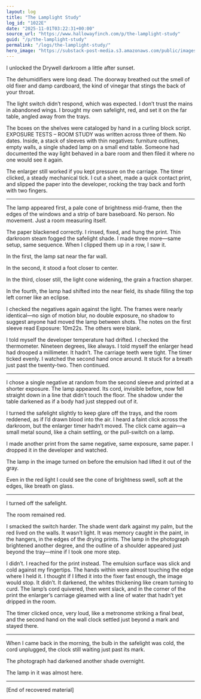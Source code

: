 ```yaml
---
layout: log
title: "The Lamplight Study"
log_id: "1022E"
date: "2025-11-01T03:22:31+00:00"
source_url: "https://www.hallowayfinch.com/p/the-lamplight-study"
guid: "/p/the-lamplight-study"
permalink: "/logs/the-lamplight-study/"
hero_image: "https://substack-post-media.s3.amazonaws.com/public/images/8c52b2e0-007b-4eb7-a4cf-c69a8259e886_1200x675.png"
---
```

I unlocked the Drywell darkroom a little after sunset.  

The dehumidifiers were long dead. The doorway breathed out the smell of old fixer and damp cardboard, the kind of vinegar that stings the back of your throat.  

The light switch didn’t respond, which was expected. I don’t trust the mains in abandoned wings. I brought my own safelight, red, and set it on the far table, angled away from the trays.  

The boxes on the shelves were cataloged by hand in a curling block script. EXPOSURE TESTS – ROOM STUDY was written across three of them. No dates. Inside, a stack of sleeves with thin negatives: furniture outlines, empty walls, a single shaded lamp on a small end table. Someone had documented the way light behaved in a bare room and then filed it where no one would see it again.  

The enlarger still worked if you kept pressure on the carriage. The timer clicked, a steady mechanical tick. I cut a sheet, made a quick contact print, and slipped the paper into the developer, rocking the tray back and forth with two fingers.  

---

The lamp appeared first, a pale cone of brightness mid-frame, then the edges of the windows and a strip of bare baseboard. No person. No movement. Just a room measuring itself.  

The paper blackened correctly. I rinsed, fixed, and hung the print. Thin darkroom steam fogged the safelight shade. I made three more—same setup, same sequence. When I clipped them up in a row, I saw it.  

In the first, the lamp sat near the far wall.  

In the second, it stood a foot closer to center.  

In the third, closer still, the light cone widening, the grain a fraction sharper.  

In the fourth, the lamp had shifted into the near field, its shade filling the top left corner like an eclipse.  

I checked the negatives again against the light. The frames were nearly identical—no sign of motion blur, no double exposure, no shadow to suggest anyone had moved the lamp between shots. The notes on the first sleeve read Exposure: 10m22s. The others were blank.  

I told myself the developer temperature had drifted. I checked the thermometer. Nineteen degrees, like always. I told myself the enlarger head had drooped a millimeter. It hadn’t. The carriage teeth were tight. The timer ticked evenly. I watched the second hand once around. It stuck for a breath just past the twenty-two. Then continued.  

---

I chose a single negative at random from the second sleeve and printed at a shorter exposure. The lamp appeared. Its cord, invisible before, now fell straight down in a line that didn’t touch the floor. The shadow under the table darkened as if a body had just stepped out of it.  

I turned the safelight slightly to keep glare off the trays, and the room reddened, as if I’d drawn blood into the air. I heard a faint click across the darkroom, but the enlarger timer hadn’t moved. The click came again—a small metal sound, like a chain settling, or the pull-switch on a lamp.  

I made another print from the same negative, same exposure, same paper. I dropped it in the developer and watched.  

The lamp in the image turned on before the emulsion had lifted it out of the gray.  

Even in the red light I could see the cone of brightness swell, soft at the edges, like breath on glass.  

---

I turned off the safelight.  

The room remained red.  

I smacked the switch harder. The shade went dark against my palm, but the red lived on the walls. It wasn’t light. It was memory caught in the paint, in the hangers, in the edges of the drying prints. The lamp in the photograph brightened another degree, and the outline of a shoulder appeared just beyond the tray—mine if I took one more step.  

I didn’t. I reached for the print instead. The emulsion surface was slick and cold against my fingertips. The hands within were almost touching the edge where I held it. I thought if I lifted it into the fixer fast enough, the image would stop. It didn’t. It darkened, the whites thickening like cream turning to curd. The lamp’s cord quivered, then went slack, and in the corner of the print the enlarger’s carriage gleamed with a line of water that hadn’t yet dripped in the room.  

The timer clicked once, very loud, like a metronome striking a final beat, and the second hand on the wall clock settled just beyond a mark and stayed there.  

---

When I came back in the morning, the bulb in the safelight was cold, the cord unplugged, the clock still waiting just past its mark.  

The photograph had darkened another shade overnight.  

The lamp in it was almost here.  

---

[End of recovered material]

